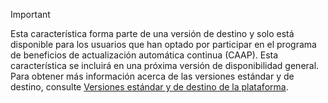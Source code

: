 > [!IMPORTANT]
> Esta característica forma parte de una versión de destino y solo está disponible para los usuarios que han optado por participar en el programa de beneficios de actualización automática continua (CAAP). Esta característica se incluirá en una próxima versión de disponibilidad general. Para obtener más información acerca de las versiones estándar y de destino, consulte [Versiones estándar y de destino de la plataforma](../../fin-and-ops/get-started/public-preview-releases.md).
